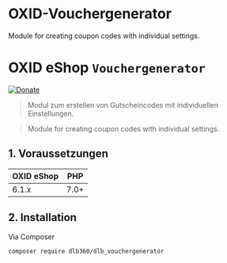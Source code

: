 # OXID-Vouchergenerator
Module for creating coupon codes with individual settings.

# OXID eShop ``Vouchergenerator``

[![Donate](https://img.shields.io/badge/Donate-PayPal-green.svg)](https://www.paypal.me/PTMarkus)

> Modul zum erstellen von Gutscheincodes mit individuellen Einstellungen.

> Module for creating coupon codes with individual settings.

## 1. Voraussetzungen

| OXID eShop        | PHP       |
| ----------------- | ----------|
| 6.1.x             | 7.0+       |

## 2. Installation

Via Composer 

    composer require dlb360/dlb_vouchergenerator
